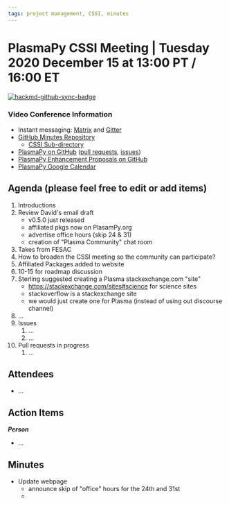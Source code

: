 ```yaml
---
tags: project management, CSSI, minutes
---
```


# PlasmaPy CSSI Meeting | Tuesday 2020 December 15 at 13:00 PT / 16:00 ET

[![hackmd-github-sync-badge](https://hackmd.io/HZXSYgUpRKuDAjXHxYRXUQ/badge)](https://hackmd.io/HZXSYgUpRKuDAjXHxYRXUQ)

### Video Conference Information
* Instant messaging: [Matrix](https://element.im/app/#/room/#plasmapy:openastronomy.org) and [Gitter](https://gitter.im/PlasmaPy/Lobby)
* [GitHub Minutes Repository](https://github.com/PlasmaPy/plasmapy-meeting-notes)
    * [CSSI Sub-directory](https://github.com/PlasmaPy/plasmapy-meeting-notes/tree/master/CSSI_2020-present)
* [PlasmaPy on GitHub](https://github.com/PlasmaPy/plasmapy) ([pull requests](https://github.com/PlasmaPy/plasmapy/pulls), [issues](https://github.com/PlasmaPy/plasmapy/issues))
* [PlasmaPy Enhancement Proposals on GitHub](https://github.com/PlasmaPy/PlasmaPy-PLEPs)
* [PlasmaPy Google Calendar](https://calendar.google.com/calendar?cid=bzVsb3ZkcW0zaWxsam00ZTlrMDd2cmw5bWdAZ3JvdXAuY2FsZW5kYXIuZ29vZ2xlLmNvbQ)

## Agenda (please feel free to edit or add items)

1. Introductions
2. Review David's email draft
    * v0.5.0 just released
    * affiliated pkgs now on PlasamPy.org
    * advertise office hours (skip 24 & 31)
    * creation of "Plasma Community" chat room
4. Takes from FESAC
5. How to broaden the CSSI meeting so the community can participate?
6. Affiliated Packages added to website
7. 10-15 for roadmap discussion
8. Sterling suggested creating a Plasma stackexchange.com "site"
    * https://stackexchange.com/sites#science for science sites
    * stackoverflow is a stackexchange site
    * we would just create one for Plasma (instead of using out discourse channel)
10. ...
11. Issues
    1. ...
    2. ...
12. Pull requests in progress 
    1. ...
    
## Attendees

* ...

## Action Items

***Person***
* ...

## Minutes

* Update webpage
    * announce skip of "office" hours for the 24th and 31st
    * 

